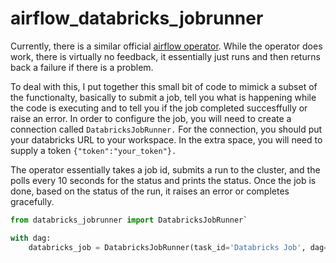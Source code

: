 # airflow_databricks_jobrunner
Currently, there is a similar official [airflow operator](https://airflow.apache.org/docs/apache-airflow-providers-databricks/stable/operators.html). While the operator does work, there is virtually no feedback, it essentially just runs and then returns back a failure if there is a problem. 

To deal with this, I put together this small bit of code to mimick a subset of the functionalty, basically to submit a job, tell you what is happening while the code is executing and to tell you if the job completed succesffully or raise an error. In order to configure the job, you will need to create a connection called `DatabricksJobRunner.` For the connection, you should put your databricks URL to your workspace. In the extra space, you will need to supply a token `{"token":"your_token"}.` 

The operator essentially takes a job id, submits a run to the cluster, and the polls every 10 seconds for the status and prints the status. Once the job is done, based on the status of the run, it raises an error or completes gracefully. 

```python
from databricks_jobrunner import DatabricksJobRunner`

with dag:
    databricks_job = DatabricksJobRunner(task_id='Databricks Job', dag=dag, jobid='id of your job', notebook_params:'params_you_want_to_pass')
```
<!--google-site-verification: google11dbfadd8c6b5d75.html -->
